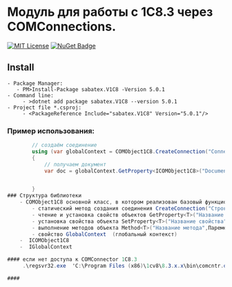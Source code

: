 # Модуль для работы с 1С8.3 через COMConnections.

[![MIT License](https://img.shields.io/badge/license-MIT-red.svg)](https://github.com/sabatex/V1C8/blob/master/LICENSE.TXT)
[![NuGet Badge](https://buildstats.info/nuget/sabatex.V1C8)](https://www.nuget.org/packages/sabatex.V1C8/)
 
## Install
    - Package Manager:
       - PM>Install-Package sabatex.V1C8 -Version 5.0.1
    - Command line:
         - >dotnet add package sabatex.V1C8 --version 5.0.1
    - Project file *.csproj:
         - <PackageReference Include="sabatex.V1C8" Version="5.0.1"/>

### Пример использования:
```c#
        // создаём соединение
        using (var globalContext = COMObject1C8.CreateConnection("ConnectionString1C8")
        {
            // получаем документ
            var doc = globalContext.GetProperty<ICOMObject1C8>("Documents").GetProperty<ICOMObject1C8>("РасходнаяНакладная").Method<ICOMObject1C8>("FindByNumber", "0000001", new DateTime(2021,01,01));


        }
### Структура библиотеки
    - COMObject1C8 основной класс, в котором реализован базовый функционал:
        - статический метод создания соединения CreateConnection("Строка соединения")
        - чтение и установка свойств объектов GetProperty<T>("Название свойства")
        - установка свойства объекта SetProperty<T>("Название свойства",Значение)
        - выполнение методов объекта Method<T>("Название метода",Пареметр1,....)
        - свойство GlobalContext  (глобальный контекст)
    -  ICOMObject1C8
    -  IGlobalContext

#### если нет доступа к COMConnector 1C8.3 
     .\regsvr32.exe  'C:\Program Files (x86)\1cv8\8.3.x.x\bin\comcntr.dll'

####